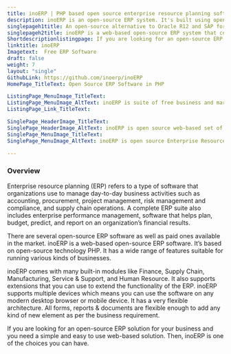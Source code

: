 ```yaml
---
title: inoERP | PHP based open source enterprise resource planning software
description: inoERP is an open-source ERP system. It's built using open source technologies and has a wide range of features suitable for various kinds of businesses.
singlepageh1title: An open-source alternative to Oracle R12 and SAP for small to midsize businesses
singlepageh2title: inoERP is a web-based open-source ERP system that contains all the required modules for a midsize business. It also contains an integrated lightweight CMS.
Shortdescriptionlistingpage: If you are looking for an open-source ERP solution for your business and you need a simple and easy to use web-based solution. Then, inoERP is one of the choices you can have..
linktitle: inoERP
Imagetext:  Free ERP Software
draft: false
weight: 7
layout: "single"
GithubLink: https://github.com/inoerp/inoERP
HomePage_TitleText: Open Source ERP Software in PHP

ListingPage_MenuImage_TitleText: 
ListingPage_MenuImage_AltText: inoERP is suite of free business and marketing software
ListingPage_Link_TitleText: 

SinglePage_HeaderImage_TitleText: 
SinglePage_HeaderImage_AltText: inoERP is open source web-based set of business applications.
SinglePage_MenuImage_TitleText: 
SinglePage_MenuImage_AltText: inoERP is open source Enterprise Resource Planning.

---
```

### **Overview**

Enterprise resource planning (ERP) refers to a type of software that organizations use to manage day-to-day business activities such as accounting, procurement, project management, risk management and compliance, and supply chain operations. A complete ERP suite also includes enterprise performance management, software that helps plan, budget, predict, and report on an organization’s financial results.

There are several open-source ERP software as well as paid ones available in the market. inoERP is a web-based open-source ERP software. It’s based on open-source technology PHP. It has a wide range of features suitable for running various kinds of businesses.

inoERP comes with many built-in modules like Finance, Supply Chain, Manufacturing, Service &amp; Support, and Human Resource. It also supports extensions that you can use to extend the functionality of the ERP. inoERP supports multiple devices which means you can use the software on any modern desktop browser or mobile device. It has a very flexible architecture. All forms, reports &amp; documents are flexible enough to add any kind of new element as per the business requirement.

If you are looking for an open-source ERP solution for your business and you need a simple and easy to use web-based solution. Then, inoERP is one of the choices you can have.
